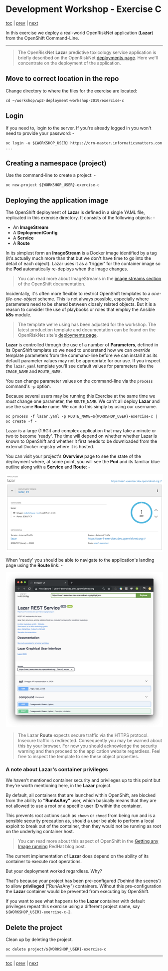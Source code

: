 # Development Workshop - Exercise C

[toc](../README.md) | [prev](../exercise-b/README.md) | [next](../tutorial-3/README.md)

In  this exercise we deploy a real-world OpenRiskNet application (**Lazar**)
from the OpenShift Command-Line.

---

>   The OpenRiskNet **Lazar** predictive toxicology service application is
    briefly described on the OpenRiskNet [deployments page]. Here we'll
    concentrate on the deployment of the application.

## Move to correct location in the repo

Change directory to where the files for the exercise are located:

    cd ~/workshop/wp2-deployment-workshop-2019/exercise-c

## Login
If you need to, login to the server. If you're already logged in you won't
need to provide your password: -

    oc login -u ${WORKSHOP_USER} https://orn-master.informaticsmatters.com
    ...

## Creating a namespace (project)
Use the command-line to create a project: -

    oc new-project ${WORKSHOP_USER}-exercise-c

## Deploying the application image
The OpenShift deployment of **Lazar** is defined in a single YAML file,
replicated in this exercise directory. It consists of the following objects: -

-   An **ImageStream**
-   A **DeploymentConfig**
-   A **Service**
-   A **Route**

In its simplest form an **ImageStream** is a Docker image identified by a
tag (it's actually much more than that but we don't have time to go into the
detail of each object). Lazar uses it as a 'trigger' for the container image
so the **Pod** automatically re-deploys when the image changes.

>   You can read more about ImageStreams in the [image streams section] of
    the OpenShift documentation.

Incidentally, it's often more flexible to restrict OpenShift templates to a
*one-file-one-object* scheme. This is not always possible, especially
where parameters need to be shared between closely related objects.
But it is a reason to consider the use of playbooks or roles that employ
the Ansible **k8s** module.

>   The template we're using has been adjusted for the workshop.
    The latest production template and documentation can be found on the
    OpenRiskNet site's [deployments page].

**Lazar** is controlled through the use of a number of **Parameters**,
defined in its OpenShift template so we need to understand how we can *override*
template parameters from the command-line before we can install it as its
default parameter values may not be appropriate for our use.
If you inspect the `lazar.yaml` template you'll see default values for
parameters like the `IMAGE_NAME` and `ROUTE_NAME`.

You can change parameter values on the command-line via the `process` command's
`-p` option.

Because several users may be running this Exercise at the same time
we *must* change one parameter, the `ROUTE_NAME`. We can't all deploy **Lazar**
and use the same **Route** name. We can do this simply by using our username.

    oc process -f lazar.yaml -p ROUTE_NAME=${WORKSHOP_USER}-exercise-c | oc create -f -

Lazar is a large (1.6Gi) and complex application that may take a minute or two
to become 'ready'. The time will depend on whether whether Lazar is known to
OpenShift and whether it first needs to be downloaded from the external Docker
registry where it is hosted.

You can visit your project's **Overview** page to see the
state of the deployment where, at some point, you will
see the **Pod** and its familiar blue outline along with a **Service**
and **Route**: -

![](screen-1.png)

When 'ready' you should be able to navigate to the application's landing page
using the **Route** link: -

![](screen-2.png)

>   The Lazar **Route** expects secure traffic via the HTTPS protocol.
    Insecure traffic is redirected. Consequently you may be warned about this
    by your browser. For now you should acknowledge the security warning and
    then proceed to the application website regardless. Feel free to inspect
    the template to see these object properties.

### A note about Lazar's container privileges

We haven't mentioned container security and privileges up to this point
but they're worth mentioning here, in the **Lazar** project.

By default, all containers that are launched within OpenShift,
are blocked from the ability to **“RunAsAny”** user, which basically means
that they are not allowed to use a root or a specific user ID within the
container.

This prevents root actions such as `chown` or `chmod` from being run and is a
sensible security precaution as, should a user be able to perform a local
exploit to break out of the container, then they would not be running as root
on the underlying container host.

>   You can read more about this aspect of OpenShift in the
    [Getting any Image running] RedHat blog post.

The current implementation of **Lazar** does depend on the ability
of its container to execute root operations.

But your deployment worked regardless. Why?

That's because your project has been pre-configured ('behind the scenes')
to allow **privileged** ("RunAsAny") containers. Without this pre-configuration
the **Lazar** container would be prevented from executing by OpenShift.

If you want to see what happens to the **Lazar** container with default
privileges repeat this exercise using a different project
name, say `${WORKSHOP_USER}-exercise-c-2`.

## Delete the project
Clean up by deleting the project.

    oc delete project/${WORKSHOP_USER}-exercise-c
    
---

[toc](../README.md) | [prev](../exercise-b/README.md) | [next](../tutorial-3/README.md)

[deployments page]: https://github.com/OpenRiskNet/home/tree/master/openshift/deployments/lazar
[getting any image running]: https://blog.openshift.com/getting-any-docker-image-running-in-your-own-openshift-cluster/
[image streams section]: https://docs.openshift.com/enterprise/3.0/architecture/core_concepts/builds_and_image_streams.html#image-streams
